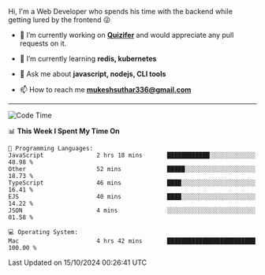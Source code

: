 Hi, I'm a Web Developer who spends his time with the backend while getting lured by the frontend 😜

- 🔭 I’m currently working on **[Quizifer](https://github.com/SutharMukesh/Quizifer/)** and would appreciate any pull requests on it.

- 🌱 I’m currently learning **redis, kubernetes**

- 💬 Ask me about **javascript, nodejs, CLI tools**

- 📫 How to reach me **mukeshsuthar336@gmail.com**

---
<!--START_SECTION:waka-->
![Code Time](http://img.shields.io/badge/Code%20Time-3%2C163%20hrs%2024%20mins-blue)

📊 **This Week I Spent My Time On** 

```text
💬 Programming Languages: 
JavaScript               2 hrs 18 mins       ████████████░░░░░░░░░░░░░   48.98 % 
Other                    52 mins             █████░░░░░░░░░░░░░░░░░░░░   18.73 % 
TypeScript               46 mins             ████░░░░░░░░░░░░░░░░░░░░░   16.41 % 
EJS                      40 mins             ████░░░░░░░░░░░░░░░░░░░░░   14.22 % 
JSON                     4 mins              ░░░░░░░░░░░░░░░░░░░░░░░░░   01.58 % 

💻 Operating System: 
Mac                      4 hrs 42 mins       █████████████████████████   100.00 % 
```


 Last Updated on 15/10/2024 00:26:41 UTC
<!--END_SECTION:waka-->
